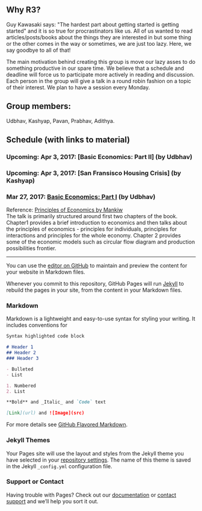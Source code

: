 ## Why R3?
Guy Kawasaki says: "The hardest part about getting started is getting started" and it is so true for procrastinators like us. All of us wanted to read articles/posts/books about the things they are interested in but some thing or the other comes in the way or sometimes, we are just too lazy. Here, we say goodbye to all of that!

The main motivation behind creating this group is move our lazy asses to do something productive in our spare time. We believe that a schedule and deadline will force us to participate more actively in reading and discussion. Each person in the group will give a talk in a round robin fashion on a topic of their interest. We plan to have a session every Monday.

## Group members:
Udbhav, Kashyap, Pavan, Prabhav, Adithya.

## Schedule (with links to material)
### Upcoming: Apr 3, 2017: [Basic Economics: Part II] (by Udbhav)
### Upcoming: Apr 3, 2017: [San Fransisco Housing Crisis] (by Kashyap)
### Mar 27, 2017: [Basic Economics: Part I](https://drive.google.com/open?id=0B-844AnmP8ZRNGxwLVZ0cHplRDA) (by Udbhav)
Reference: [Principles of Economics by Mankiw](https://www.amazon.com/Principles-Economics-7th-Mankiws/dp/128516587X) <br>
The talk is primarily structured around first two chapters of the book. Chapter1 provides a brief introduction to economics and then talks about the principles of economics - principles for individuals, principles for interactions and principles for the whole economy. Chapter 2 provides some of the economic models such as circular flow diagram and production possibilities frontier.

___

You can use the [editor on GitHub](https://github.com/prabhavagrawal/r3/edit/master/README.md) to maintain and preview the content for your website in Markdown files.

Whenever you commit to this repository, GitHub Pages will run [Jekyll](https://jekyllrb.com/) to rebuild the pages in your site, from the content in your Markdown files.

### Markdown

Markdown is a lightweight and easy-to-use syntax for styling your writing. It includes conventions for

```markdown
Syntax highlighted code block

# Header 1
## Header 2
### Header 3

- Bulleted
- List

1. Numbered
2. List

**Bold** and _Italic_ and `Code` text

[Link](url) and ![Image](src)
```

For more details see [GitHub Flavored Markdown](https://guides.github.com/features/mastering-markdown/).

### Jekyll Themes

Your Pages site will use the layout and styles from the Jekyll theme you have selected in your [repository settings](https://github.com/prabhavagrawal/r3/settings). The name of this theme is saved in the Jekyll `_config.yml` configuration file.

### Support or Contact

Having trouble with Pages? Check out our [documentation](https://help.github.com/categories/github-pages-basics/) or [contact support](https://github.com/contact) and we’ll help you sort it out.
